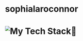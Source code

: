 # sophialaroconnor
# <img src="https://github-readme-tech-stack.vercel.app/api/cards?title=My+Tech+Stack%F0%9F%8C%B1&lineCount=1&line1=canva%2Ccanva%2C6eb7f5%3BJava%2Cjava%2Cfacf24%3Bpython%2Cpython%2C45b32b%3B" alt="My Tech Stack🌱" />
